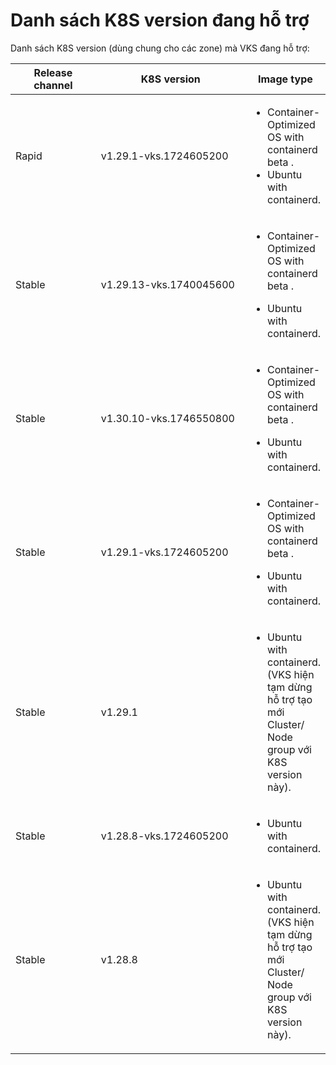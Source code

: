 # Danh sách K8S version đang hỗ trợ

Danh sách K8S version (dùng chung cho các zone) mà VKS đang hỗ trợ:

<table><thead><tr><th width="148.0909423828125">Release channel</th><th width="264.4547119140625">K8S version</th><th>Image type</th></tr></thead><tbody><tr><td>Rapid</td><td>v1.29.1-vks.1724605200</td><td><ul><li>Container-Optimized OS with containerd beta.</li><li>Ubuntu with containerd.</li></ul></td></tr><tr><td>Stable</td><td>v1.29.13-vks.1740045600</td><td><ul><li>Container-Optimized OS with containerd beta.</li></ul><ul><li>Ubuntu with containerd.</li></ul></td></tr><tr><td>Stable</td><td>v1.30.10-vks.1746550800</td><td><ul><li>Container-Optimized OS with containerd beta.</li></ul><ul><li>Ubuntu with containerd.</li></ul></td></tr><tr><td>Stable</td><td>v1.29.1-vks.1724605200</td><td><ul><li>Container-Optimized OS with containerd beta.</li></ul><ul><li>Ubuntu with containerd.</li></ul></td></tr><tr><td>Stable</td><td>v1.29.1</td><td><ul><li>Ubuntu with containerd. (VKS hiện tạm dừng hỗ trợ tạo mới Cluster/ Node group với K8S version này).</li></ul></td></tr><tr><td>Stable</td><td>v1.28.8-vks.1724605200</td><td><ul><li>Ubuntu with containerd.</li></ul></td></tr><tr><td>Stable</td><td>v1.28.8</td><td><ul><li>Ubuntu with containerd. (VKS hiện tạm dừng hỗ trợ tạo mới Cluster/ Node group với K8S version này).</li></ul></td></tr></tbody></table>

